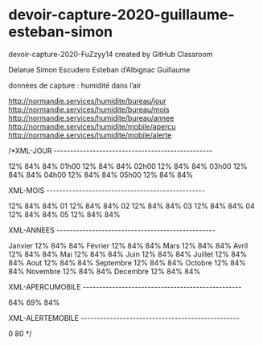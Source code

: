 # devoir-capture-2020-guillaume-esteban-simon
devoir-capture-2020-FuZzyy14 created by GitHub Classroom
 
Delarue Simon
Escudero Esteban
d’Albignac Guillaume

données de capture : humidité dans l’air

http://normandie.services/humidite/bureau/jour
http://normandie.services/humidite/bureau/mois
http://normandie.services/humidite/bureau/annee
http://normandie.services/humidite/mobile/apercu
http://normandie.services/humidite/mobile/alerte


/*XML-JOUR	-------------------------------------------------

<humidite>
	<bureau>
		<jour>
			<min>12%</min>
		<moyenne>84%</moyenne>	
		<max>84%</max>	
			<heure>
				<valeur>01h00</valeur>
				<min>12%</min>
			<moyenne>84%</moyenne>	
			<max>84%</max>	
</heure>
<heure>
				<valeur>02h00</valeur>
				<min>12%</min>
			<moyenne>84%</moyenne>	
			<max>84%</max>	
</heure>	
<heure>
				<valeur>03h00</valeur>
				<min>12%</min>
			<moyenne>84%</moyenne>	
			<max>84%</max>	
</heure>
<heure>
				<valeur>04h00</valeur>
				<min>12%</min>
			<moyenne>84%</moyenne>	
			<max>84%</max>	
</heure>
<heure>
				<valeur>05h00</valeur>
				<min>12%</min>
			<moyenne>84%</moyenne>	
			<max>84%</max>	
</heure>	
		</jour>
	</bureau>
</humidite>

XML-MOIS -------------------------------------------------

<humidite>
	<bureau>
		<mois>
			<min>12%</min>
		<moyenne>84%</moyenne>	
		<max>84%</max>	
			<jour>
				<valeur>01</valeur>
				<min>12%</min>
			<moyenne>84%</moyenne>	
			<max>84%</max>	
</jour>
<jour>
				<valeur>02</valeur>
				<min>12%</min>
			<moyenne>84%</moyenne>	
			<max>84%</max>	
</jour>	
<jour>
				<valeur>03</valeur>
				<min>12%</min>
			<moyenne>84%</moyenne>	
			<max>84%</max>	
</jour>
<jour>
				<valeur>04</valeur>
				<min>12%</min>
			<moyenne>84%</moyenne>	
			<max>84%</max>	
</jour>
<jour>
				<valeur>05</valeur>
				<min>12%</min>
			<moyenne>84%</moyenne>	
			<max>84%</max>	
</jour>	
		</mois>
	</bureau>
</humidite>

XML-ANNEES -------------------------------------------------

<humidite>
	<bureau>
		<annee>
			<mois>
<valeur>Janvier</valeur>
				<min>12%</min>
<moyenne>84%</moyenne>
				<max>84%</max>
</mois>
			<mois>
<valeur>Février</valeur>
				<min>12%</min>
<moyenne>84%</moyenne>
				<max>84%</max>
</mois>
			<mois>
<valeur>Mars</valeur>
				<min>12%</min>
<moyenne>84%</moyenne>
				<max>84%</max>
</mois>
			<mois>
<valeur>Avril</valeur>
				<min>12%</min>
<moyenne>84%</moyenne>
				<max>84%</max>
</mois>
			<mois>
<valeur>Mai</valeur>
				<min>12%</min>
<moyenne>84%</moyenne>
				<max>84%</max>
</mois>
			<mois>
<valeur>Juin</valeur>
				<min>12%</min>
<moyenne>84%</moyenne>
				<max>84%</max>
</mois>
			<mois>
<valeur>Juillet</valeur>
				<min>12%</min>
<moyenne>84%</moyenne>
				<max>84%</max>
</mois>
			<mois>
<valeur>Aout</valeur>
				<min>12%</min>
<moyenne>84%</moyenne>
				<max>84%</max>
</mois>
			<mois>
<valeur>Septembre</valeur>
				<min>12%</min>
<moyenne>84%</moyenne>
				<max>84%</max>
</mois>
			<mois>
<valeur>Octobre</valeur>
				<min>12%</min>
<moyenne>84%</moyenne>
				<max>84%</max>
</mois>
			<mois>
<valeur>Novembre</valeur>
				<min>12%</min>
<moyenne>84%</moyenne>
				<max>84%</max>
</mois>
			<mois>
<valeur>Decembre</valeur>
				<min>12%</min>
<moyenne>84%</moyenne>
				<max>84%</max>
</mois>
		</annee>
	</bureau>
</humidite>

XML-APERCUMOBILE  -------------------------------------------------

<humidite>
	<mobile>
		<apercu>
			<mesureactuelle>64%</mesureactuelle>
			<moyenne>
				<journee>69%</journee>
				<annee>84%</annee>	
			</moyenne>
		</apercu>
	</mobile>
</humidite>

XML-ALERTEMOBILE  -------------------------------------------------

<humidite>
	<mobile>
		<alerte>0</alerte>
		<seuil>80</seuil>
	</mobile>
</humidite>
*/
